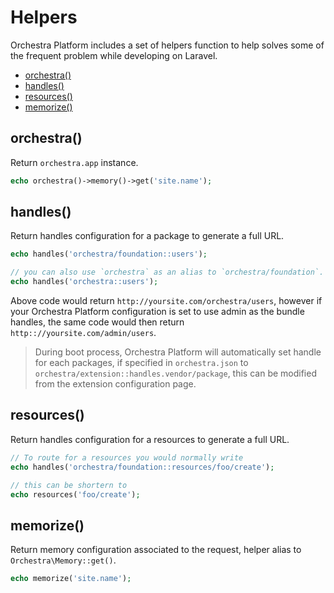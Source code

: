 Helpers
==============

Orchestra Platform includes a set of helpers function to help solves some of the frequent problem while developing on Laravel.

* [orchestra()](#orchestra)
* [handles()](#handles)
* [resources()](#resources)
* [memorize()](#memorize)

## orchestra()

Return `orchestra.app` instance.

```php
echo orchestra()->memory()->get('site.name');
```

## handles()

Return handles configuration for a package to generate a full URL.

```php
echo handles('orchestra/foundation::users');

// you can also use `orchestra` as an alias to `orchestra/foundation`.
echo handles('orchestra::users');
```

Above code would return `http://yoursite.com/orchestra/users`, however if your Orchestra Platform configuration is set to use admin as the bundle handles, the same code would then return `http:://yoursite.com/admin/users`.

> During boot process, Orchestra Platform will automatically set handle for each packages, if specified in `orchestra.json` to `orchestra/extension::handles.vendor/package`, this can be modified from the extension configuration page.

## resources()

Return handles configuration for a resources to generate a full URL.

```php
// To route for a resources you would normally write
echo handles('orchestra/foundation::resources/foo/create');

// this can be shortern to
echo resources('foo/create');
```

## memorize()

Return memory configuration associated to the request, helper alias to `Orchestra\Memory::get()`.

```php
echo memorize('site.name');
```
